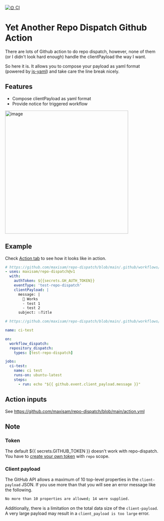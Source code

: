 [![🌞 CI](https://github.com/maxisam/repo-dispatch/actions/workflows/CI.yml/badge.svg)](https://github.com/maxisam/repo-dispatch/actions/workflows/CI.yml)

# Yet Another Repo Dispatch Github Action

There are lots of Github action to do repo dispatch, however, none of them (or I didn't look hard enough) handle the clientPayload the way I want.

So here it is. It allows you to compose your payload as yaml format (powered by [js-yaml](https://github.com/nodeca/js-yaml)) and take care the line break nicely.

## Features

- Compose clientPayload as yaml format
- Provide notice for triggered workflow

<img width="403" alt="image" src="https://github.com/maxisam/repo-dispatch/assets/456807/53e07171-e7c7-419d-826f-4eb8678ce282">

## Example

Check [Action tab](https://github.com/maxisam/repo-dispatch/actions/workflows/CI.yml) to see how it looks like in action.

```yml
# https://github.com/maxisam/repo-dispatch/blob/main/.github/workflows/CI.yml
- uses: maxisam/repo-dispatch@v1
  with:
    authToken: ${{secrets.GH_AUTH_TOKEN}}
    eventType: 'test-repo-dispatch'
    clientPayload: |
      message: |
        🚀 Works
        - test 1
        - test 2
      subject: 💥Title
```

```yml
# https://github.com/maxisam/repo-dispatch/blob/main/.github/workflows/repo-dispatch.yml

name: ci-test

on:
  workflow_dispatch:
  repository_dispatch:
    types: [test-repo-dispatch]

jobs:
  ci-test:
    name: ci test
    runs-on: ubuntu-latest
    steps:
      - run: echo "${{ github.event.client_payload.message }}"
```

## Action inputs

See https://github.com/maxisam/repo-dispatch/blob/main/action.yml

## Note

### Token

The default ${{ secrets.GITHUB_TOKEN }} doesn't work with repo-dispatch. You have to [create your own token](https://github.com/settings/tokens) with `repo` scope.

### Client payload

The GitHub API allows a maximum of 10 top-level properties in the `client-payload` JSON.
If you use more than that you will see an error message like the following.

```sh
No more than 10 properties are allowed; 14 were supplied.
```

Additionally, there is a limitation on the total data size of the `client-payload`. A very large payload may result in a `client_payload is too large` error.
